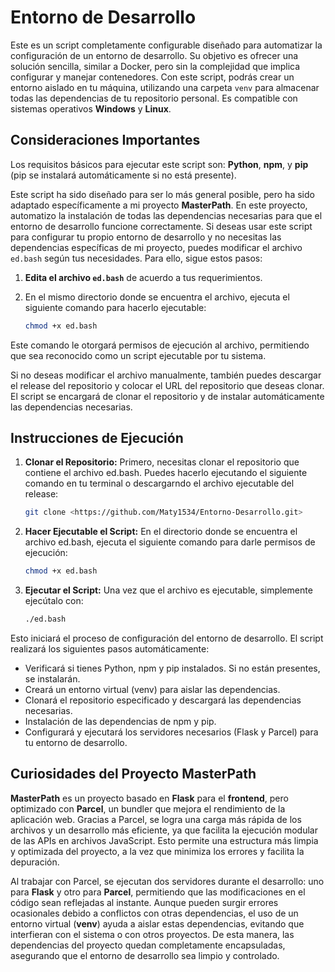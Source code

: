 # Entorno de Desarrollo

Este es un script completamente configurable diseñado para automatizar la configuración de un entorno de desarrollo. Su objetivo es ofrecer una solución sencilla, similar a Docker, pero sin la complejidad que implica configurar y manejar contenedores. Con este script, podrás crear un entorno aislado en tu máquina, utilizando una carpeta `venv` para almacenar todas las dependencias de tu repositorio personal. Es compatible con sistemas operativos **Windows** y **Linux**.

## Consideraciones Importantes

Los requisitos básicos para ejecutar este script son: **Python**, **npm**, y **pip** (pip se instalará automáticamente si no está presente).

Este script ha sido diseñado para ser lo más general posible, pero ha sido adaptado específicamente a mi proyecto **MasterPath**. En este proyecto, automatizo la instalación de todas las dependencias necesarias para que el entorno de desarrollo funcione correctamente. Si deseas usar este script para configurar tu propio entorno de desarrollo y no necesitas las dependencias específicas de mi proyecto, puedes modificar el archivo `ed.bash` según tus necesidades. Para ello, sigue estos pasos:

1. **Edita el archivo `ed.bash`** de acuerdo a tus requerimientos.
2. En el mismo directorio donde se encuentra el archivo, ejecuta el siguiente comando para hacerlo ejecutable:

   ```bash
   chmod +x ed.bash

Este comando le otorgará permisos de ejecución al archivo, permitiendo que sea reconocido como un script ejecutable por tu sistema.

Si no deseas modificar el archivo manualmente, también puedes descargar el release del repositorio y colocar el URL del repositorio que deseas clonar. El script se encargará de clonar el repositorio y de instalar automáticamente las dependencias necesarias.

## Instrucciones de Ejecución

1. **Clonar el Repositorio:**
Primero, necesitas clonar el repositorio que contiene el archivo ed.bash. Puedes hacerlo ejecutando el siguiente comando en tu terminal o descargarndo el archivo ejecutable del release:

   ```bash
   git clone <https://github.com/Maty1534/Entorno-Desarrollo.git>
   ```

2. **Hacer Ejecutable el Script:**
En el directorio donde se encuentra el archivo ed.bash, ejecuta el siguiente comando para darle permisos de ejecución:

   ```bash
   chmod +x ed.bash
   ```

3. **Ejecutar el Script:**
Una vez que el archivo es ejecutable, simplemente ejecútalo con:

   ```bash
   ./ed.bash
   ```

Esto iniciará el proceso de configuración del entorno de desarrollo. El script realizará los siguientes pasos automáticamente:

- Verificará si tienes Python, npm y pip instalados. Si no están presentes, se instalarán.
- Creará un entorno virtual (venv) para aislar las dependencias.
- Clonará el repositorio especificado y descargará las dependencias necesarias.
- Instalación de las dependencias de npm y pip.
- Configurará y ejecutará los servidores necesarios (Flask y Parcel) para tu entorno de desarrollo.

## Curiosidades del Proyecto MasterPath

**MasterPath** es un proyecto basado en **Flask** para el **frontend**, pero optimizado con **Parcel**, un bundler que mejora el rendimiento de la aplicación web. Gracias a Parcel, se logra una carga más rápida de los archivos y un desarrollo más eficiente, ya que facilita la ejecución modular de las APIs en archivos JavaScript. Esto permite una estructura más limpia y optimizada del proyecto, a la vez que minimiza los errores y facilita la depuración.

Al trabajar con Parcel, se ejecutan dos servidores durante el desarrollo: uno para **Flask** y otro para **Parcel**, permitiendo que las modificaciones en el código sean reflejadas al instante. Aunque pueden surgir errores ocasionales debido a conflictos con otras dependencias, el uso de un entorno virtual (**venv**) ayuda a aislar estas dependencias, evitando que interfieran con el sistema o con otros proyectos. De esta manera, las dependencias del proyecto quedan completamente encapsuladas, asegurando que el entorno de desarrollo sea limpio y controlado.
